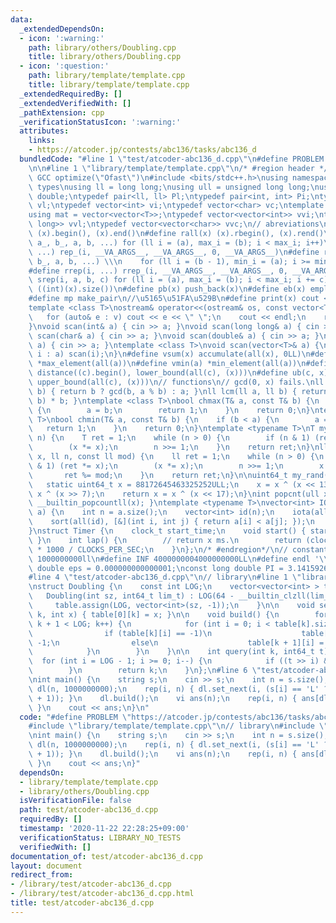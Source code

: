 ```yaml
---
data:
  _extendedDependsOn:
  - icon: ':warning:'
    path: library/others/Doubling.cpp
    title: library/others/Doubling.cpp
  - icon: ':question:'
    path: library/template/template.cpp
    title: library/template/template.cpp
  _extendedRequiredBy: []
  _extendedVerifiedWith: []
  _pathExtension: cpp
  _verificationStatusIcon: ':warning:'
  attributes:
    links:
    - https://atcoder.jp/contests/abc136/tasks/abc136_d
  bundledCode: "#line 1 \"test/atcoder-abc136_d.cpp\"\n#define PROBLEM \"https://atcoder.jp/contests/abc136/tasks/abc136_d\"\
    \n\n#line 1 \"library/template/template.cpp\"\n/* #region header */\n\n#pragma\
    \ GCC optimize(\"Ofast\")\n#include <bits/stdc++.h>\nusing namespace std;\n//\
    \ types\nusing ll = long long;\nusing ull = unsigned long long;\nusing ld = long\
    \ double;\ntypedef pair<ll, ll> Pl;\ntypedef pair<int, int> Pi;\ntypedef vector<ll>\
    \ vl;\ntypedef vector<int> vi;\ntypedef vector<char> vc;\ntemplate <typename T>\n\
    using mat = vector<vector<T>>;\ntypedef vector<vector<int>> vvi;\ntypedef vector<vector<long\
    \ long>> vvl;\ntypedef vector<vector<char>> vvc;\n// abreviations\n#define all(x)\
    \ (x).begin(), (x).end()\n#define rall(x) (x).rbegin(), (x).rend()\n#define rep_(i,\
    \ a_, b_, a, b, ...) for (ll i = (a), max_i = (b); i < max_i; i++)\n#define rep(i,\
    \ ...) rep_(i, __VA_ARGS__, __VA_ARGS__, 0, __VA_ARGS__)\n#define rrep_(i, a_,\
    \ b_, a, b, ...) \\\n    for (ll i = (b - 1), min_i = (a); i >= min_i; i--)\n\
    #define rrep(i, ...) rrep_(i, __VA_ARGS__, __VA_ARGS__, 0, __VA_ARGS__)\n#define\
    \ srep(i, a, b, c) for (ll i = (a), max_i = (b); i < max_i; i += c)\n#define SZ(x)\
    \ ((int)(x).size())\n#define pb(x) push_back(x)\n#define eb(x) emplace_back(x)\n\
    #define mp make_pair\n//\u5165\u51FA\u529B\n#define print(x) cout << x << endl\n\
    template <class T>\nostream& operator<<(ostream& os, const vector<T>& v) {\n \
    \   for (auto& e : v) cout << e << \" \";\n    cout << endl;\n    return os;\n\
    }\nvoid scan(int& a) { cin >> a; }\nvoid scan(long long& a) { cin >> a; }\nvoid\
    \ scan(char& a) { cin >> a; }\nvoid scan(double& a) { cin >> a; }\nvoid scan(string&\
    \ a) { cin >> a; }\ntemplate <class T>\nvoid scan(vector<T>& a) {\n    for (auto&\
    \ i : a) scan(i);\n}\n#define vsum(x) accumulate(all(x), 0LL)\n#define vmax(a)\
    \ *max_element(all(a))\n#define vmin(a) *min_element(all(a))\n#define lb(c, x)\
    \ distance((c).begin(), lower_bound(all(c), (x)))\n#define ub(c, x) distance((c).begin(),\
    \ upper_bound(all(c), (x)))\n// functions\n// gcd(0, x) fails.\nll gcd(ll a, ll\
    \ b) { return b ? gcd(b, a % b) : a; }\nll lcm(ll a, ll b) { return a / gcd(a,\
    \ b) * b; }\ntemplate <class T>\nbool chmax(T& a, const T& b) {\n    if (a < b)\
    \ {\n        a = b;\n        return 1;\n    }\n    return 0;\n}\ntemplate <class\
    \ T>\nbool chmin(T& a, const T& b) {\n    if (b < a) {\n        a = b;\n     \
    \   return 1;\n    }\n    return 0;\n}\ntemplate <typename T>\nT mypow(T x, ll\
    \ n) {\n    T ret = 1;\n    while (n > 0) {\n        if (n & 1) (ret *= x);\n\
    \        (x *= x);\n        n >>= 1;\n    }\n    return ret;\n}\nll modpow(ll\
    \ x, ll n, const ll mod) {\n    ll ret = 1;\n    while (n > 0) {\n        if (n\
    \ & 1) (ret *= x);\n        (x *= x);\n        n >>= 1;\n        x %= mod;\n \
    \       ret %= mod;\n    }\n    return ret;\n}\n\nuint64_t my_rand(void) {\n \
    \   static uint64_t x = 88172645463325252ULL;\n    x = x ^ (x << 13);\n    x =\
    \ x ^ (x >> 7);\n    return x = x ^ (x << 17);\n}\nint popcnt(ull x) { return\
    \ __builtin_popcountll(x); }\ntemplate <typename T>\nvector<int> IOTA(vector<T>\
    \ a) {\n    int n = a.size();\n    vector<int> id(n);\n    iota(all(id), 0);\n\
    \    sort(all(id), [&](int i, int j) { return a[i] < a[j]; });\n    return id;\n\
    }\nstruct Timer {\n    clock_t start_time;\n    void start() { start_time = clock();\
    \ }\n    int lap() {\n        // return x ms.\n        return (clock() - start_time)\
    \ * 1000 / CLOCKS_PER_SEC;\n    }\n};\n/* #endregion*/\n// constant\n#define inf\
    \ 1000000000ll\n#define INF 4000000004000000000LL\n#define endl '\\n'\nconst long\
    \ double eps = 0.000000000000001;\nconst long double PI = 3.141592653589793;\n\
    #line 4 \"test/atcoder-abc136_d.cpp\"\n// library\n#line 1 \"library/others/Doubling.cpp\"\
    \nstruct Doubling {\n    const int LOG;\n    vector<vector<int> > table;\n\n \
    \   Doubling(int sz, int64_t lim_t) : LOG(64 - __builtin_clzll(lim_t)) {\n   \
    \     table.assign(LOG, vector<int>(sz, -1));\n    }\n\n    void set_next(int\
    \ k, int x) { table[0][k] = x; }\n\n    void build() {\n        for (int k = 0;\
    \ k + 1 < LOG; k++) {\n            for (int i = 0; i < table[k].size(); i++) {\n\
    \                if (table[k][i] == -1)\n                    table[k + 1][i] =\
    \ -1;\n                else\n                    table[k + 1][i] = table[k][table[k][i]];\n\
    \            }\n        }\n    }\n\n    int query(int k, int64_t t) {\n      \
    \  for (int i = LOG - 1; i >= 0; i--) {\n            if ((t >> i) & 1) k = table[i][k];\n\
    \        }\n        return k;\n    }\n};\n#line 6 \"test/atcoder-abc136_d.cpp\"\
    \nint main() {\n    string s;\n    cin >> s;\n    int n = s.size();\n    Doubling\
    \ dl(n, 1000000000);\n    rep(i, n) { dl.set_next(i, (s[i] == 'L' ? i - 1 : i\
    \ + 1)); }\n    dl.build();\n    vi ans(n);\n    rep(i, n) { ans[dl.query(i, 1000000000)]++;\
    \ }\n    cout << ans;\n}\n"
  code: "#define PROBLEM \"https://atcoder.jp/contests/abc136/tasks/abc136_d\"\n\n\
    #include \"library/template/template.cpp\"\n// library\n#include \"library/others/Doubling.cpp\"\
    \nint main() {\n    string s;\n    cin >> s;\n    int n = s.size();\n    Doubling\
    \ dl(n, 1000000000);\n    rep(i, n) { dl.set_next(i, (s[i] == 'L' ? i - 1 : i\
    \ + 1)); }\n    dl.build();\n    vi ans(n);\n    rep(i, n) { ans[dl.query(i, 1000000000)]++;\
    \ }\n    cout << ans;\n}"
  dependsOn:
  - library/template/template.cpp
  - library/others/Doubling.cpp
  isVerificationFile: false
  path: test/atcoder-abc136_d.cpp
  requiredBy: []
  timestamp: '2020-11-22 22:28:25+09:00'
  verificationStatus: LIBRARY_NO_TESTS
  verifiedWith: []
documentation_of: test/atcoder-abc136_d.cpp
layout: document
redirect_from:
- /library/test/atcoder-abc136_d.cpp
- /library/test/atcoder-abc136_d.cpp.html
title: test/atcoder-abc136_d.cpp
---
```


